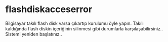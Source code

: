 # flashdiskacceserror
Bilgisayar takılı flash disk varsa çıkartıp kurulumu öyle yapın.
Takılı kaldığında flash diskin içeriğinin silinmesi gibi durumlarla karşılaşabilirsiniz..
Sistemi yeniden başlatınız..
